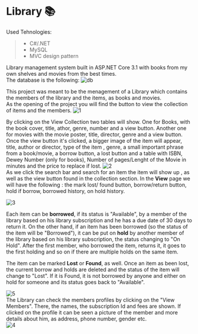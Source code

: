 # Library  :books:
 
Used Tehnologies:
>* C#/.NET
>* MySQL
>* MVC design pattern

Library management system built in ASP.NET Core 3.1  with books from my own shelves and movies from the best times. <br/>
The database is the following:
![db](https://user-images.githubusercontent.com/61286310/81499725-50887c00-92d6-11ea-9b5e-65b6250d0e8b.png)

This project was meant to be the menagement of a Library which contains the members of the library and the items, as books and movies.
<br/>
As the opening of the project you will find the button to view the collection of items and the members.
![1](https://user-images.githubusercontent.com/61286310/82140255-4ebf3b00-9837-11ea-97be-44f5d1e9036b.gif)
<br/>

By clicking on the View Collection two tables will show. One for Books, with the book cover, title, athor, genre, number and a view button. Another one for movies with the movie poster, title, director, genre and a view button. Once the view button it's clicked, a bigger image of the item will appear, title, author or director, type of the item , genre, a small important phrase from a book/movie, a borrow button, a lost button and a table with ISBN, Dewey Number (only for books), Number of pages/Lenght of the Movie in minutes and the price to replace if lost.
![2](https://user-images.githubusercontent.com/61286310/82140519-bc6b6700-9837-11ea-9e6f-d775b0dc29a3.gif)
<br/>
As we click the search bar and search for an item the item will show up , as well as the view button found in the collection section. In the **View** page we will have the following : the mark lost/ found button, borrow/return button, hold if borrow, borrowed history, on hold history.

![3](https://user-images.githubusercontent.com/61286310/82140646-ecffd080-9838-11ea-9837-1acb8f46ab75.gif)
<br/>

 Each item can be **borrowed**, if its status is "Available", by a member of the library based on his library subscription and he has a due date of 30 days to return it. On the other hand, if an item has been borrowed (so the status of the item will be "Borrowed"), it can be put on **hold** by another member of the library based on his library subscription, the status changing to "On Hold". After the first member, who borrowed the item, returns it, it goes to the first holding and so on if there are multiple holds on the same item.<br/>

The item can be marked **Lost** or **Found**, as well. Once an item as been lost, the current borrow and holds are deleted and the status of the item will change to "Lost". If it is Found, it is not borrowed by anyone and either on hold for someone and its status goes back to "Available". <br/>


![5](https://user-images.githubusercontent.com/61286310/82140824-34d32780-983a-11ea-821c-9abe6277b758.gif)
<br/>
The Library can check the members profiles by clicking on the "View Members". There, the names, the subscription Id and fees are shown. If clicked on the profile it can be seen a picture of the member and more details about him, as address, phone number, gender etc.<br/>
![4](https://user-images.githubusercontent.com/61286310/82140745-9cd53e00-9839-11ea-8e29-1c1ec4ee5252.gif)
<br/>
